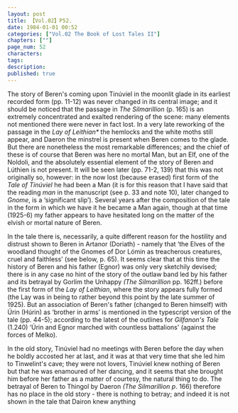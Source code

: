 ```yaml
---
layout: post
title: 【Vol.02】P52.
date: 1984-01-01 00:52
categories: ["Vol.02 The Book of Lost Tales II"]
chapters: [""]
page_num: 52
characters: 
tags: 
description: 
published: true
---
```


<p style="text-indent: 0;">
The story of Beren's coming upon Tinúviel in the moonlit glade in its earliest recorded form (pp. 11-12) was never changed in its central image; and it should be noticed that the passage in <I>The Silmarillion</I> (p. 165) is an extremely concentrated and exalted rendering of the scene: many elements not mentioned there were never in fact lost. In a very late reworking of the passage in the <I>Lay of Leithian*</I> the hemlocks and the white moths still appear, and Daeron the minstrel is present when Beren comes to the glade. But there are nonetheless the most remarkable differences; and the chief of these is of course that Beren was here no mortal Man, but an Elf, one of the Noldoli, and the absolutely essential element of the story of Beren and Lúthien is not present. It will be seen later (pp. 71-2, 139) that this was not originally so, however: in the now lost (because erased) first form of the <I>Tale of Tinúviel</I> he had been a Man (it is for this reason that I have said that the reading <I>man</I> in the manuscript (see p. 33 and note 10), later changed to <I>Gnome</I>, is a ‘significant slip’). Several years after the composition of the tale in the form in which we have it he became a Man again, though at that time (1925-6) my father appears to have hesitated long on the matter of the elvish or mortal nature of Beren.
</p>

In the tale there is, necessarily, a quite different reason for the hostility and distrust shown to Beren in Artanor (Doriath) - namely that ‘the Elves of the woodland thought of the Gnomes of Dor Lómin as treacherous creatures, cruel and faithless’ (see below, p. 65). It seems clear that at this time the history of Beren and his father (Egnor) was only very sketchily devised; there is in any case no hint of the story of the outlaw band led by his father and its betrayal by Gorlim the Unhappy <I>(The Silmarillion</I> pp. 162ff.) before the first form of the <I>Lay of Leithian</I>, where the story appears fully formed (the Lay was in being to rather beyond this point by the late summer of 1925). But an association of Beren's father (changed to Beren himself) with Úrin (Húrin) as ‘brother in arms’ is mentioned in the typescript version of the tale (pp. 44-5); according to the latest of the outlines for <I>Gilfanon's Tale</I> (1.240) ‘Úrin and Egnor marched with countless battalions' (against the forces of Melko).

In the old story, Tinúviel had no meetings with Beren before the day when he boldly accosted her at last, and it was at that very time that she led him to Tinwelint's cave; they were not lovers, Tinúviel knew nothing of Beren but that he was enamoured of her dancing, and it seems that she brought him before her father as a matter of courtesy, the natural thing to do. The betrayal of Beren to Thingol by Daeron <I>(The Silmarillion p</I>. 166) therefore has no place in the old story - there is nothing to betray; and indeed it is not shown in the tale that Dairon knew anything

